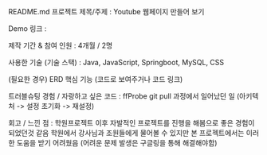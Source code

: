 README.md
프로젝트 제목/주제 : Youtube 웹페이지 만들어 보기

Demo 링크 :

제작 기간 & 참여 인원 : 4개월 / 2명

사용한 기술 (기술 스택) : Java, JavaScript, Springboot, MySQL, CSS

(필요한 경우) ERD
핵심 기능 (코드로 보여주거나 코드 링크)

트러블슈팅 경험 / 자랑하고 싶은 코드 : ffProbe git pull 과정에서 일어났던 일 (아키텍처 -> 설정 초기화 -> 재설정)

회고 / 느낀 점 : 학원프로젝트 이후 자발적인 프로젝트를 진행을 해봄으로 좋은 경험이 되었던것 같음 학원에서 강사님과 조원들에게 물어볼 수 있지만 본 프로젝트에서는 이러한 도움을 받기 어려웠음 (어려운 문제 발생은 구글링을 통해 해결해야함)
